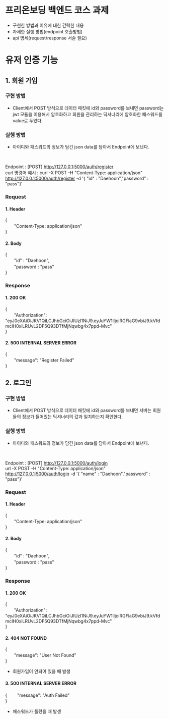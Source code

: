 # 프리온보딩 백엔드 코스 과제

- 구현한 방법과 이유에 대한 간략한 내용
- 자세한 실행 방법(endpoint 호출방법)
- api 명세(request/response 서술 필요)

# 유저 인증 기능

## 1. 회원 가입

### 구현 방법  
- Client에서 POST 방식으로 데이터 패킷에 id와 password를 보내면 password는 jwt 모듈을 이용해서 암호화하고 회원을 관리하는 딕셔너리에 암호화한 패스워드를 value로 두었다.

### 실행 방법  

- 아이디와 패스워드의 정보가 담긴 json data를 담아서 Endpoint에 보낸다.  
<br/>  

Endpoint : [POST] http://127.0.0.1:5000/auth/register  
curl 명령어 예시 : curl -X POST -H "Content-Type: application/json" http://127.0.0.1:5000/auth/register -d '{ "id" : "Daehoon","password" : "pass"}'  


### Request

#### 1. Header  
{    
　　"Content-Type: application/json"  
}    

#### 2. Body  
{  
　　"id" : "Daehoon",  
　　"password : "pass"  
}  

### Response

#### 1. 200 OK
{  
　　"Authorization": "eyJ0eXAiOiJKV1QiLCJhbGciOiJIUzI1NiJ9.eyJuYW1lIjoiRGFlaG9vbiJ9.kVfdmcIH0xlLRUvL2DF5Q93DTfMjNqwbg4x7ppd-Mvc"  
}  

#### 2. 500 INTERNAL SERVER ERROR
{  
　　"message": "Register Failed"  
}   


## 2. 로그인

### 구현 방법  
- Client에서 POST 방식으로 데이터 패킷에 id와 password를 보내면 서버는 회원들의 정보가 들어있는 딕셔너리의 값과 일치하는지 확인한다.

### 실행 방법  

- 아이디와 패스워드의 정보가 담긴 json data를 담아서 Endpoint에 보낸다.  
<br/>  

Endpoint : [POST] http://127.0.0.1:5000/auth/login  
url -X POST -H "Content-Type: application/json" http://127.0.0.1:5000/auth/login -d '{ "name" : "Daehoon","password" : "pass"}'

### Request

#### 1. Header  
{    
　　"Content-Type: application/json"  
}    

#### 2. Body  
{  
　　"id" : "Daehoon",  
　　"password : "pass"  
}  

### Response

#### 1. 200 OK
{  
　　"Authorization": "eyJ0eXAiOiJKV1QiLCJhbGciOiJIUzI1NiJ9.eyJuYW1lIjoiRGFlaG9vbiJ9.kVfdmcIH0xlLRUvL2DF5Q93DTfMjNqwbg4x7ppd-Mvc"  
}  

#### 2. 404 NOT FOUND
{  
　　"message": "User Not Found"  
}   

- 회원가입이 안되어 있을 때 발생  

#### 3. 500 INTERNAL SERVER ERROR
{
　　"message": "Auth Failed"  
}  

- 패스워드가 틀렸을 때 발생  
